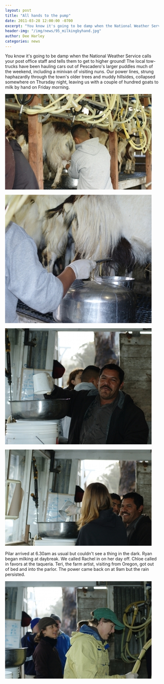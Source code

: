 ```yaml
---
layout: post
title: "All hands to the pump"
date: 2011-03-28 12:00:00 -0700
excerpt: "You know it's going to be damp when the National Weather Service calls your post office staff and ..."
header-img: "/img/news/95_milkingbyhand.jpg"
author: Dee Harley
categories: news
---
```

You know it's going to be damp when the National Weather Service calls
your post office staff and tells them to get to higher ground! The
local tow-trucks have been hauling cars out of Pescadero's larger
puddles much of the weekend, including a minivan of visiting nuns. Our
power lines, strung haphazardly through the town's older trees and
muddy hillsides, collapsed somewhere on Thursday night, leaving us
with a couple of hundred goats to milk by hand on Friday morning.

![image](/img/news/95_milkingbyhand.jpg)

![image](/img/news/95_milkingpot.jpg)

![image](/img/news/95_milkpotemptying.jpg)

![image](/img/news/95_milkpotempying2.jpg)

Pilar arrived at 6.30am as usual but couldn't see a thing in the dark.
Ryan began milking at daybreak. We called Rachel in on her day off.
Chloe called in favors at the taqueria. Teri, the farm artist,
visiting from Oregon, got out of bed and into the parlor. The power
came back on at 9am but the rain persisted.

![image](/img/news/95_milkingtubes.jpg)

